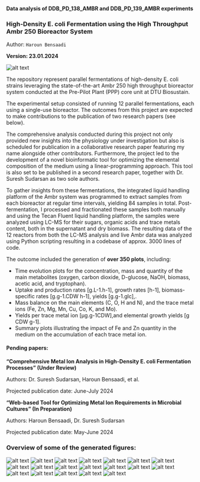 #### Data analysis of DDB_PD_138_AMBR and DDB_PD_139_AMBR experiments
### High-Density E. coli Fermentation using the High Throughput Ambr 250 Bioreactor System

Author: 
`Haroun Bensaadi`

**Version: 23.01.2024**

![alt text](image.png)

The repository represent parallel fermentations of high-density E. coli strains leveraging the state-of-the-art Ambr 250 high throughput bioreactor system conducted at the Pre-Pilot Plant (PPP) core unit at DTU Biosustain. 

The experimental setup consisted of running 12 parallel fermentations, each using a single-use bioreactor. The outcomes from this project are expected to make contributions to the publication of two research papers (see below).

The comprehensive analysis conducted during this project not only provided new insights into the physiology under investigation but also is scheduled for publication in a collaborative research paper featuring my name alongside other contributors.
Furthermore, the project led to the development of a novel bioinformatic tool for optimizing the elemental composition of the medium using a linear-programming approach. This tool is also set to be published in a second research paper, together with Dr. Suresh Sudarsan as two sole authors.

To gather insights from these fermentations, the integrated liquid handling platform of the Ambr system was programmed to extract samples from each bioreactor at regular time intervals, yielding 84 samples in total. Post-fermentation, I processed and fractionated these samples both manually and using the Tecan Fluent liquid handling platform, the samples were analyzed using LC-MS for their sugars, organic acids and trace metals content, both in the supernatant and dry biomass.
The resulting data of the 12 reactors from both the LC-MS analysis and live Ambr data was analyzed using Python scripting resulting in a codebase of approx. 3000 lines of code. 

The outcome included the generation of **over 350 plots**, including:
- Time evolution plots for the concentration, mass and quantity of the main metabolites (oxygen, carbon dioxide, D-glucose, NaOH, biomass, acetic acid, and tryptophan). 
- Uptake and production rates [g.L-1.h-1], growth rates [h-1], biomass-specific rates [g.g-1.CDW h-1], yields [g.g-1.glc],.
- Mass balance on the main elements (C, O, H and N), and the trace metal ions (Fe, Zn, Mg, Mn, Cu, Co, K, and Mo).
- Yields per trace metal ion [µg.g-1CDW],and elemental growth yields [g CDW g-1].
- Summary plots illustrating the impact of Fe and Zn quantity in the medium on the accumulation of each trace metal ion.

#### Pending papers:

**“Comprehensive Metal Ion Analysis in High-Density E. coli Fermentation Processes” (Under Review)**

Authors: Dr. Suresh Sudarsan, Haroun Bensaadi, et al. 

Projected publication date: June-July 2024

**“Web-based Tool for Optimizing Metal Ion Requirements in Microbial Cultures” (In Preparation)**

Authors: Haroun Bensaadi, Dr. Suresh Sudarsan

Projected publication date: May-June 2024

### Overview of some of the generated figures:
![alt text](README_images/ambr_data_138_R01-02-03-1.png)
![alt text](README_images/mass_plot_138_R01-02-03-1.png)
![alt text](README_images/subplot_rates_138_R01-02-03-1.png)
![alt text](README_images/subplot_q_rates_138_R01-02-03.png)
![alt text](README_images/subplot_yields_138_R01-02-03-1.png)
![alt text](README_images/MB_main_C_138_R01-2.png)
![alt text](README_images/MB_main_triplicate_C_138_R01-02-03.png)
![alt text](README_images/elemental_growth_yield_Fe_138_R01-02-03-1.png)
![alt text](README_images/elemental_growth_yield_Mg_139_R09-10-11.png)
![alt text](README_images/measured_elemental_growth_yield_against_reference_values_horizontal-1.png)
![alt text](README_images/measured_elemental_growth_yields_against_reference_values_subplot.png)
![alt text](README_images/yield_slopes_µg_per_g_Fe_138_R01-02-03.png)
![alt text](README_images/yield_slopes_µg_per_g_Mg_139_R09-10-11.png)
![alt text](README_images/#_yields_µg_per_g_bar_plot_subplot-1.png)
![alt text](README_images/#_yields_per_strain_and_medium_types_subplot_per_element-1.png)
![alt text](README_images/#_yields_per_strain_type_subplot_per_element-1.png)
![alt text](README_images/#_yields_per_strain_type_subplot_all_elements-1.png)
![alt text](README_images/calculated_yields_horizontal-1.png)
![alt text](README_images/change_in_yield_heatmap-1.png)


